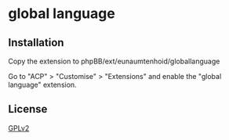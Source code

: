 # global language

## Installation

Copy the extension to phpBB/ext/eunaumtenhoid/globallanguage

Go to "ACP" > "Customise" > "Extensions" and enable the "global language" extension.

## License

[GPLv2](license.txt)
